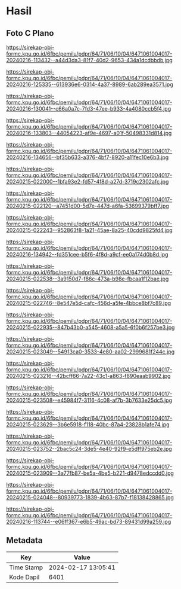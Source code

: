 # Hasil

## Foto C Plano

https://sirekap-obj-formc.kpu.go.id/6fbc/pemilu/pdpr/64/71/06/10/04/6471061004017-20240216-113432--a44d3da3-81f7-40d2-9653-434a1dcdbbdb.jpg

https://sirekap-obj-formc.kpu.go.id/6fbc/pemilu/pdpr/64/71/06/10/04/6471061004017-20240216-125335--613936e6-0314-4a37-8989-6ab289ea3571.jpg

https://sirekap-obj-formc.kpu.go.id/6fbc/pemilu/pdpr/64/71/06/10/04/6471061004017-20240216-130041--c66a0a7c-7fd3-47ee-b933-4a4080ccb5f4.jpg

https://sirekap-obj-formc.kpu.go.id/6fbc/pemilu/pdpr/64/71/06/10/04/6471061004017-20240216-133803--44054223-af9e-4697-a01f-50498331d814.jpg

https://sirekap-obj-formc.kpu.go.id/6fbc/pemilu/pdpr/64/71/06/10/04/6471061004017-20240216-134656--bf35b633-a376-4bf7-8920-a11fec10e6b3.jpg

https://sirekap-obj-formc.kpu.go.id/6fbc/pemilu/pdpr/64/71/06/10/04/6471061004017-20240215-022000--1bfa93e2-fd57-4f8d-a27d-3719c2302afc.jpg

https://sirekap-obj-formc.kpu.go.id/6fbc/pemilu/pdpr/64/71/06/10/04/6471061004017-20240215-022120--a7451d00-5d7e-447d-a6fa-53699379bff7.jpg

https://sirekap-obj-formc.kpu.go.id/6fbc/pemilu/pdpr/64/71/06/10/04/6471061004017-20240215-022243--952863f8-1a21-45ae-8a25-40cdd9825fd4.jpg

https://sirekap-obj-formc.kpu.go.id/6fbc/pemilu/pdpr/64/71/06/10/04/6471061004017-20240216-134942--fd351cee-b5f6-4f8d-a9cf-ee0a174d0b8d.jpg

https://sirekap-obj-formc.kpu.go.id/6fbc/pemilu/pdpr/64/71/06/10/04/6471061004017-20240215-022538--3a9150d7-f86c-473a-b98e-fbcaa1f12bae.jpg

https://sirekap-obj-formc.kpu.go.id/6fbc/pemilu/pdpr/64/71/06/10/04/6471061004017-20240215-022746--8e547e5d-cafc-456d-a5fe-4bbce8bf7c89.jpg

https://sirekap-obj-formc.kpu.go.id/6fbc/pemilu/pdpr/64/71/06/10/04/6471061004017-20240215-022935--847b43b0-a545-4608-a5a5-6f0b6f257be3.jpg

https://sirekap-obj-formc.kpu.go.id/6fbc/pemilu/pdpr/64/71/06/10/04/6471061004017-20240215-023049--54913ca0-3533-4e80-aa02-2999681f244c.jpg

https://sirekap-obj-formc.kpu.go.id/6fbc/pemilu/pdpr/64/71/06/10/04/6471061004017-20240215-023216--42bcff66-7a22-43c1-a863-f890eaab9902.jpg

https://sirekap-obj-formc.kpu.go.id/6fbc/pemilu/pdpr/64/71/06/10/04/6471061004017-20240215-023508--e45984f7-3116-4c08-af7b-3b7633e25dc5.jpg

https://sirekap-obj-formc.kpu.go.id/6fbc/pemilu/pdpr/64/71/06/10/04/6471061004017-20240215-023629--3b6e5918-f118-40bc-87a4-23828b1afe74.jpg

https://sirekap-obj-formc.kpu.go.id/6fbc/pemilu/pdpr/64/71/06/10/04/6471061004017-20240215-023752--2bac5c24-3de5-4e40-92f9-e5dff975eb2e.jpg

https://sirekap-obj-formc.kpu.go.id/6fbc/pemilu/pdpr/64/71/06/10/04/6471061004017-20240215-023909--3a77fb87-be5a-4be5-b221-d9478edccdd0.jpg

https://sirekap-obj-formc.kpu.go.id/6fbc/pemilu/pdpr/64/71/06/10/04/6471061004017-20240215-024048--80939773-1839-4b63-87b7-f18138428865.jpg

https://sirekap-obj-formc.kpu.go.id/6fbc/pemilu/pdpr/64/71/06/10/04/6471061004017-20240216-113744--e06ff367-e6b5-49ac-bd73-89431d99a259.jpg


## Metadata

| Key        | Value               |
| ---------- | ------------------- |
| Time Stamp | 2024-02-17 13:05:41 |
| Kode Dapil | 6401                |



